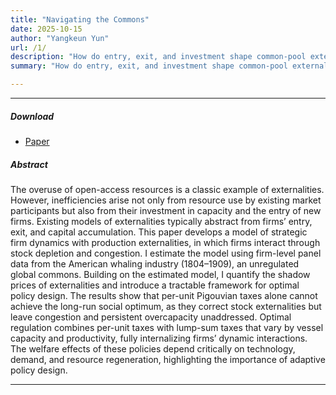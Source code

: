 ```yaml
---
title: "Navigating the Commons"
date: 2025-10-15
author: "Yangkeun Yun"
url: /1/
description: "How do entry, exit, and investment shape common-pool externalities? This paper studies the 19th-century American whaling industry from the viewpoint of strategic firm dynamics."
summary: "How do entry, exit, and investment shape common-pool externalities? This paper studies the 19th-century American whaling industry from the viewpoint of strategic firm dynamics."

---
```


---

##### Download

+ [Paper]("/research/paper1/paper_navigating_the_commons.pdf")

##### Abstract

The overuse of open-access resources is a classic example of externalities. However, inefficiencies arise not only from resource use by existing market participants but also from their investment in capacity and the entry of new firms. Existing models of externalities typically abstract from firms’ entry, exit, and capital accumulation. This paper develops a model of strategic firm dynamics with production externalities, in which firms interact through stock depletion and congestion. I estimate the model using firm-level panel data from the American whaling industry (1804–1909), an unregulated global commons. Building on the estimated model, I quantify the shadow prices of externalities and introduce a tractable framework for optimal policy design. The results show that per-unit Pigouvian taxes alone cannot achieve the long-run social optimum, as they correct stock externalities but leave congestion and persistent overcapacity unaddressed. Optimal regulation combines per-unit taxes with lump-sum taxes that vary by vessel capacity and productivity, fully internalizing firms’ dynamic interactions. The welfare effects of these policies depend critically on technology, demand, and resource regeneration, highlighting the importance of adaptive policy design.

---





